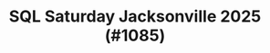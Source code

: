 ---
layout: event
title: "SQL Saturday Jacksonville 2025 (#1085)"
subtitle: ""
tags: ["Jacksonville", "Florida", "physical", "2025", "USA", "North America"]
thumb: /assets/img/logos/Just_icon_Color_small.png
comments: false
data: SQLSat1085
testevent: 1
---